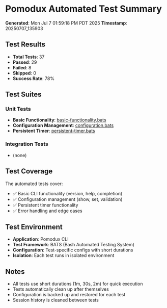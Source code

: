# Pomodux Automated Test Summary

**Generated**: Mon Jul  7 01:59:18 PM PDT 2025
**Timestamp**: 20250707_135903

## Test Results

- **Total Tests**: 37
- **Passed**: 29
- **Failed**: 8
- **Skipped**: 0
- **Success Rate**: 78%

## Test Suites

### Unit Tests
- **Basic Functionality**: [basic-functionality.bats](/home/ritchie/workspace/pomodux/tests/reports/basic-functionality-20250707_135903.tap)
- **Configuration Management**: [configuration.bats](/home/ritchie/workspace/pomodux/tests/reports/configuration-20250707_135903.tap)
- **Persistent Timer**: [persistent-timer.bats](/home/ritchie/workspace/pomodux/tests/reports/persistent-timer-20250707_135903.tap)

### Integration Tests
- (none)

## Test Coverage

The automated tests cover:

- ✅ Basic CLI functionality (version, help, completion)
- ✅ Configuration management (show, set, validation)
- ✅ Persistent timer functionality
- ✅ Error handling and edge cases

## Test Environment

- **Application**: Pomodux CLI
- **Test Framework**: BATS (Bash Automated Testing System)
- **Configuration**: Test-specific configs with short durations
- **Isolation**: Each test runs in isolated environment

## Notes

- All tests use short durations (1m, 30s, 2m) for quick execution
- Tests automatically clean up after themselves
- Configuration is backed up and restored for each test
- Session history is cleaned between tests

